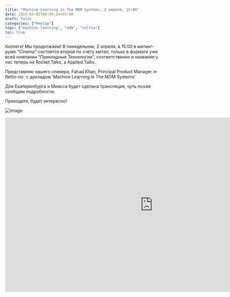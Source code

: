 ```yaml
---
title: "Machine Learning in The MDM Systems, 2 апреля, 15:00"
date: 2018-04-02T00:06:24+05:00
draft: false
categories: ["Meetup"]
tags: ["machine learning", "mdm", "reltio"]
toc: true
---
```


Коллеги!
Мы продолжаем! В понедельник, 2 апреля, в 15:00 в митинг-руме "Cinema" состоится второй по счету митап, 
только в формате уже всей компании "Прикладные Технологии", соответственно и название у нас теперь не Rocket.Talks, а Applied.Talks.

Представляю нашего спикера, 
Fahad Khan, Principal Product Manager in Reltio inc.
с докладом 'Machine Learning in The MDM Systems'
 
Для Екатеринбурга и Миасса будет сделана трансляция, чуть позже сообщим подробности.
 
Приходите, будет интересно!

![image](images/20180402_image.jpg)
<!--more-->


<iframe src="https://docs.google.com/presentation/d/e/2PACX-1vThEa5Wx12aEBTcMwKClB0GHIHxx7c-Sr-ptugGfHUfshoVJXovp8eB0XKGE0eZsKk57wGUGvjVJGi_/embed?start=false&loop=true&delayms=10000" frameborder="0" width="960" height="569" allowfullscreen="true" mozallowfullscreen="true" webkitallowfullscreen="true"></iframe>
